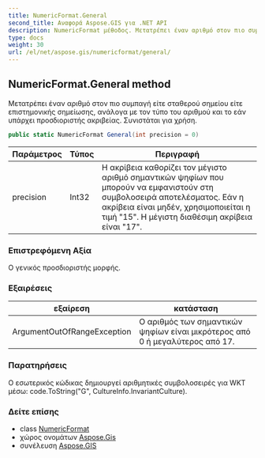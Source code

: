 ```yaml
---
title: NumericFormat.General
second_title: Αναφορά Aspose.GIS για .NET API
description: NumericFormat μέθοδος. Μετατρέπει έναν αριθμό στον πιο συμπαγή είτε σταθερού σημείου είτε επιστημονικής σημείωσης ανάλογα με τον τύπο του αριθμού και το εάν υπάρχει προσδιοριστής ακριβείας. Συνιστάται για χρήση.
type: docs
weight: 30
url: /el/net/aspose.gis/numericformat/general/
---
```

## NumericFormat.General method

Μετατρέπει έναν αριθμό στον πιο συμπαγή είτε σταθερού σημείου είτε επιστημονικής σημείωσης, ανάλογα με τον τύπο του αριθμού και το εάν υπάρχει προσδιοριστής ακριβείας. Συνιστάται για χρήση.

```csharp
public static NumericFormat General(int precision = 0)
```

| Παράμετρος | Τύπος | Περιγραφή |
| --- | --- | --- |
| precision | Int32 | Η ακρίβεια καθορίζει τον μέγιστο αριθμό σημαντικών ψηφίων που μπορούν να εμφανιστούν στη συμβολοσειρά αποτελέσματος. Εάν η ακρίβεια είναι μηδέν, χρησιμοποιείται η τιμή "15". Η μέγιστη διαθέσιμη ακρίβεια είναι "17". |

### Επιστρεφόμενη Αξία

Ο γενικός προσδιοριστής μορφής.

### Εξαιρέσεις

| εξαίρεση | κατάσταση |
| --- | --- |
| ArgumentOutOfRangeException | Ο αριθμός των σημαντικών ψηφίων είναι μικρότερος από 0 ή μεγαλύτερος από 17. |

### Παρατηρήσεις

Ο εσωτερικός κώδικας δημιουργεί αριθμητικές συμβολοσειρές για WKT μέσω: code.ToString("G", CultureInfo.InvariantCulture).

### Δείτε επίσης

* class [NumericFormat](../)
* χώρος ονομάτων [Aspose.Gis](../../numericformat/)
* συνέλευση [Aspose.GIS](../../../)



